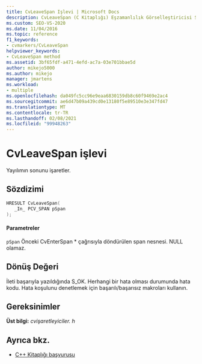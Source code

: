 ```yaml
---
title: CvLeaveSpan Işlevi | Microsoft Docs
description: CvLeaveSpan (C Kitaplığı) Eşzamanlılık Görselleştiricisi SDK işlevi için başvuru bilgilerine bakın.
ms.custom: SEO-VS-2020
ms.date: 11/04/2016
ms.topic: reference
f1_keywords:
- cvmarkers/CvLeaveSpan
helpviewer_keywords:
- CvLeaveSpan method
ms.assetid: 3bf65fdf-a471-4efd-ac7a-03e701bbae5d
author: mikejo5000
ms.author: mikejo
manager: jmartens
ms.workload:
- multiple
ms.openlocfilehash: da049fc5cc96e9eaa6830159db8c60f9469e2ac4
ms.sourcegitcommit: ae6d47b09a439cd0e13180f5e89510e3e347fd47
ms.translationtype: MT
ms.contentlocale: tr-TR
ms.lasthandoff: 02/08/2021
ms.locfileid: "99948263"
---
```

# <a name="cvleavespan-function"></a>CvLeaveSpan işlevi
Yayılımın sonunu işaretler.

## <a name="syntax"></a>Sözdizimi

```C
HRESULT CvLeaveSpan(
   _In_ PCV_SPAN pSpan
);
```

#### <a name="parameters"></a>Parametreler
 `pSpan` Önceki CvEnterSpan * çağrısıyla döndürülen span nesnesi. NULL olamaz.

## <a name="return-value"></a>Dönüş Değeri
 İleti başarıyla yazıldığında S_OK. Herhangi bir hata olması durumunda hata kodu. Hata koşulunu denetlemek için başarılı/başarısız makroları kullanın.

## <a name="requirements"></a>Gereksinimler
 **Üst bilgi:** *cvişaretleyiciler. h*

## <a name="see-also"></a>Ayrıca bkz.
- [C++ Kitaplığı başvurusu](../profiling/cpp-library-reference.md)